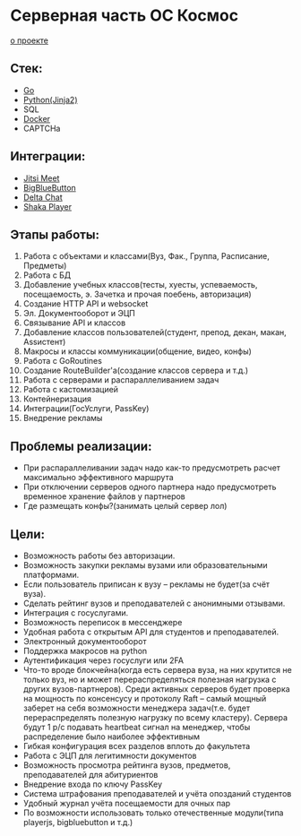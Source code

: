 # Серверная часть ОС Космос
[о проекте](https://github.com/voskhod-1/cosmos-server/blob/main/info.md)

## Стек:
- [Go](https://go.dev/)
- [Python(Jinja2)](https://python.org/)
- SQL
- [Docker](https://docker.com/)
- CAPTCHa

## Интеграции:
- [Jitsi Meet](https://github.com/jitsi/jitsi-meet)
- [BigBlueButton](https://github.com/bigbluebutton/bigbluebutton)
- [Delta Chat](https://github.com/deltachat/deltachat-pages)
- [Shaka Player](https://github.com/shaka-project/shaka-player)

## Этапы работы:
1. Работа с объектами и классами(Вуз, Фак., Группа, Расписание, Предметы)
2. Работа с БД
3. Добавление учебных классов(тесты, хуесты, успеваемость, посещаемость, э. Зачетка и прочая поебень, авторизация)
4. Создание HTTP API и websocket
5. Эл. Документооборот и ЭЦП
6. Связывание API и классов
7. Добавление классов пользователей(студент, препод, декан, макан, Assистент)
8. Макросы и классы коммуникации(общение, видео, конфы)
9. Работа с GoRoutines
10. Создание RouteBuilder'а(создание классов сервера и т.д.)
11. Работа с серверами и распараллеливанием задач
12. Работа с кастомизацией
13. Контейнеризация
14. Интеграции(ГосУслуги, PassKey)
15. Внедрение рекламы


## Проблемы реализации:
- При распараллеливании задач надо как-то предусмотреть расчет максимально эффективного маршрута
- При отключении серверов одного партнера надо предусмотреть временное хранение файлов у партнеров
- Где размещать конфы?(занимать целый сервер лол)

## Цели:
- Возможность работы без авторизации.
- Возможность закупки рекламы вузами или образовательными платформами.
- Если пользователь приписан к вузу – рекламы не будет(за счёт вуза).
- Сделать рейтинг вузов и преподавателей с анонимными отзывами.
- Интеграция с госуслугами.
- Возможность переписок в мессенджере
- Удобная работа с открытым API для студентов и преподавателей.
- Электронный документооборот
- Поддержка макросов на python
- Аутентификация через госуслуги или 2FA
- Что-то вроде блокчейна(когда есть сервера вуза, на них крутится не только вуз, но и может перераспределяться полезная нагрузка с других вузов-партнеров). Среди активных серверов будет проверка на мощность по консенсусу и протоколу Raft – самый мощный заберет на себя возможности менеджера задач(т.е. будет перераспределять полезную нагрузку по всему кластеру). Сервера будут 1 р/с подавать heartbeat сигнал на менеджер, чтобы распределение было наиболее эффективным
- Гибкая конфигурация всех разделов вплоть до факультета
- Работа с ЭЦП для легитимности документов
- Возможность просмотра рейтинга вузов, предметов, преподавателей для абитуриентов
- Внедрение входа по ключу PassKey
- Система штрафования преподавателей и учёта опозданий студентов
- Удобный журнал учёта посещаемости для очных пар
- По возможности использовать только отечественные модули(типа playerjs, bigbluebutton и т.д.)
